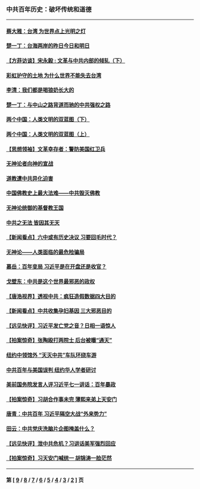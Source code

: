 ### 中共百年历史：破坏传统和道德
---
#### [蔡大雅：台湾 为世界点上光明之灯](../../pages/nf1176114/n13531530.md?04170430) 
#### [楚一丁：台海两岸的昨日今日和明日](../../pages/nf1176114/n13531468.md?04170430) 
#### [【方菲访谈】宋永毅 : 文革与中共内部的倾轧（下）](../../pages/nf1176114/n13486836.md?04170430) 
#### [彩虹护守的土地 为什么世界不能失去台湾](../../pages/nf1176114/n13476849.md?04170430) 
#### [李清：我们都是喝狼奶长大的](../../pages/nf1176114/n13471478.md?04170430) 
#### [楚一丁：与中山之路背道而驰的中共强权之路](../../pages/nf1176114/n13437270.md?04170430) 
#### [两个中国：人类文明的双蓝图（下）](../../pages/nf1176114/n13423132.md?04170430) 
#### [两个中国：人类文明的双蓝图（上）](../../pages/nf1176114/n13422687.md?04170430) 
#### [【思想领袖】文革幸存者：警防美国红卫兵](../../pages/nf1176114/n13339289.md?04170430) 
#### [无神论者向神的宣战](../../pages/nf1176114/n13281535.md?04170430) 
#### [道教遭中共异化迫害](../../pages/nf1176114/n13281463.md?04170430) 
#### [中国佛教史上最大法难——中共毁灭佛教](../../pages/nf1176114/n13281397.md?04170430) 
#### [无神论统御的基督教王国](../../pages/nf1176114/n13281280.md?04170430) 
#### [中共之无法 皆因其无天](../../pages/nf1176114/n13281088.md?04170430) 
#### [【新闻看点】六中或有历史决议 习要回毛时代？](../../pages/nf1176114/n13222895.md?04170430) 
#### [无神论——人类面临的最危险骗局](../../pages/nf1176114/n13196137.md?04170430) 
#### [慕岳：百年变局 习近平是在开盘还是收官？](../../pages/nf1176114/n13206516.md?04170430) 
#### [戈壁东：中共是这个世界最邪恶的政权](../../pages/nf1176114/n13085641.md?04170430) 
#### [【唐浩视界】透视中共：疯狂造假数据四大目的](../../pages/nf1176114/n13080590.md?04170430) 
#### [【新闻看点】中共收集孕妇基因 三大邪恶目的](../../pages/nf1176114/n13077182.md?04170430) 
#### [【远见快评】习近平发亡党之音？日相一语惊人](../../pages/nf1176114/n13074809.md?04170430) 
#### [【拍案惊奇】张陶殴打两院士 后台被曝“通天”](../../pages/nf1176114/n13070496.md?04170430) 
#### [纽约中领馆外 “天灭中共”车队环绕车游](../../pages/nf1176114/n13070693.md?04170430) 
#### [中共百年与美国误判 纽约华人学者研讨](../../pages/nf1176114/n13067969.md?04170430) 
#### [美前国务院发言人评习近平七一讲话：百年暴政](../../pages/nf1176114/n13066986.md?04170430) 
#### [【拍案惊奇】习胡合作事未完 薄熙来弟上天安门](../../pages/nf1176114/n13065867.md?04170430) 
#### [唐青：中共百年 习近平隔空大战“外来势力”](../../pages/nf1176114/n13065976.md?04170430) 
#### [田云：中共党庆洗脑片企图掩盖什么？](../../pages/nf1176114/n13064395.md?04170430) 
#### [【远见快评】泄中共危机？习讲话美军强烈回应](../../pages/nf1176114/n13064269.md?04170430) 
#### [【拍案惊奇】习天安门喊统一 胡锦涛一脸茫然](../../pages/nf1176114/n13063233.md?04170430) 

---
#### 第 [ [9](./9.md?04170430) / [8](./8.md?04170430) / [7](./7.md?04170430) / [6](./6.md?04170430) / [5](./5.md?04170430) / [4](./4.md?04170430) / [3](./3.md?04170430) / [2](./2.md?04170430) ] 页
